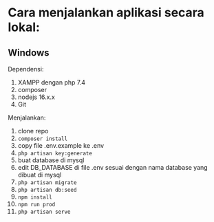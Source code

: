 # Cara menjalankan aplikasi secara lokal:

## Windows

Dependensi:
1. XAMPP dengan php 7.4
2. composer
3. nodejs 16.x.x
4. Git

Menjalankan:

1. clone repo
2. `composer install`
3. copy file .env.example ke .env
4. `php artisan key:generate`
5. buat database di mysql
6. edit DB_DATABASE di file .env sesuai dengan nama database yang dibuat di mysql
7. `php artisan migrate`
8. `php artisan db:seed`
9. `npm install`
10. `npm run prod`
11. `php artisan serve`